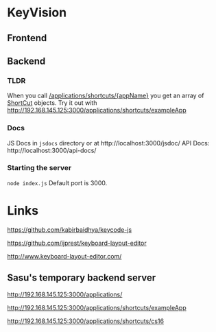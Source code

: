 # KeyVision

## Frontend

## Backend

### TLDR

When you call [/applications/shortcuts/{appName}](http://localhost:3000/api-docs/#/default/get_applications_shortcuts__appName_) you get an array of [ShortCut](http://localhost:3000/jsdoc/Shortcut.html) objects. Try it out with http://192.168.145.125:3000/applications/shortcuts/exampleApp

### Docs

JS Docs in `jsdocs` directory or at http://localhost:3000/jsdoc/
API Docs: http://localhost:3000/api-docs/

### Starting the server

`node index.js`
Default port is 3000.

# Links

https://github.com/kabirbaidhya/keycode-js

https://github.com/ijprest/keyboard-layout-editor

http://www.keyboard-layout-editor.com/

## Sasu's temporary backend server

http://192.168.145.125:3000/applications/

http://192.168.145.125:3000/applications/shortcuts/exampleApp

http://192.168.145.125:3000/applications/shortcuts/cs16
